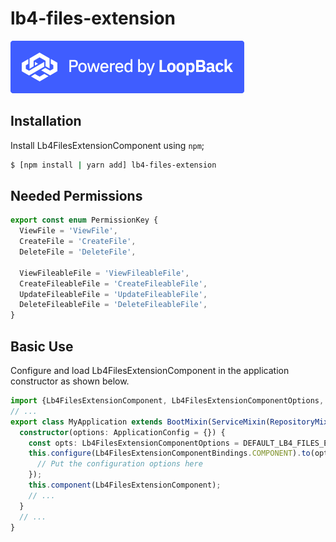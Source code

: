 # lb4-files-extension

[![LoopBack](<https://github.com/loopbackio/loopback-next/raw/master/docs/site/imgs/branding/Powered-by-LoopBack-Badge-(blue)-@2x.png>)](http://loopback.io/)

## Installation

Install Lb4FilesExtensionComponent using `npm`;

```sh
$ [npm install | yarn add] lb4-files-extension
```

## Needed Permissions

```ts
export const enum PermissionKey {
  ViewFile = 'ViewFile',
  CreateFile = 'CreateFile',
  DeleteFile = 'DeleteFile',

  ViewFileableFile = 'ViewFileableFile',
  CreateFileableFile = 'CreateFileableFile',
  UpdateFileableFile = 'UpdateFileableFile',
  DeleteFileableFile = 'DeleteFileableFile',
}
```

## Basic Use

Configure and load Lb4FilesExtensionComponent in the application constructor
as shown below.

```ts
import {Lb4FilesExtensionComponent, Lb4FilesExtensionComponentOptions, DEFAULT_LB4_FILES_EXTENSION_OPTIONS} from 'lb4-files-extension';
// ...
export class MyApplication extends BootMixin(ServiceMixin(RepositoryMixin(RestApplication))) {
  constructor(options: ApplicationConfig = {}) {
    const opts: Lb4FilesExtensionComponentOptions = DEFAULT_LB4_FILES_EXTENSION_OPTIONS;
    this.configure(Lb4FilesExtensionComponentBindings.COMPONENT).to(opts);
      // Put the configuration options here
    });
    this.component(Lb4FilesExtensionComponent);
    // ...
  }
  // ...
}
```
